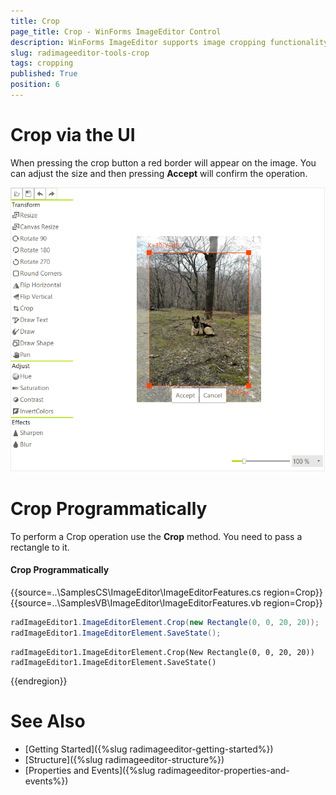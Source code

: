 ```yaml
---
title: Crop
page_title: Crop - WinForms ImageEditor Control
description: WinForms ImageEditor supports image cropping functionality which allows you to adjust the size of the crop rectangle and accept the changes. 
slug: radimageeditor-tools-crop
tags: cropping
published: True
position: 6
---
```


# Crop via the UI

When pressing the crop button a red border will appear on the image. You can adjust the size and then pressing __Accept__ will confirm the operation.

![](images/image-editor-crop001.png)

# Crop Programmatically

To perform a Crop operation use the __Crop__ method. You need to pass a rectangle to it.

#### Crop Programmatically

{{source=..\SamplesCS\ImageEditor\ImageEditorFeatures.cs region=Crop}} 
{{source=..\SamplesVB\ImageEditor\ImageEditorFeatures.vb region=Crop}}
````C#
radImageEditor1.ImageEditorElement.Crop(new Rectangle(0, 0, 20, 20));
radImageEditor1.ImageEditorElement.SaveState();

````
````VB.NET
radImageEditor1.ImageEditorElement.Crop(New Rectangle(0, 0, 20, 20))
radImageEditor1.ImageEditorElement.SaveState()

````



{{endregion}}

# See Also

* [Getting Started]({%slug radimageeditor-getting-started%})
* [Structure]({%slug radimageeditor-structure%})
* [Properties and Events]({%slug radimageeditor-properties-and-events%})